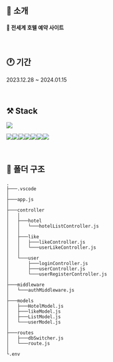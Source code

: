 ## 🚀 소개

#### 🏨 전세계 호텔 예약 사이트

<br>

## 🕐 기간

2023.12.28 ~ 2024.01.15

<br>

## ⚒️ Stack

<img src="https://img.shields.io/badge/amazonec2-FF9900?style=for-the-badge&logo=amazonec2&logoColor=white">

<br>

<img src="https://img.shields.io/badge/node.js-339933?style=for-the-badge&logo=node.js&logoColor=white"><img src="https://img.shields.io/badge/express-000000?style=for-the-badge&logo=express&logoColor=white"><img src="https://img.shields.io/badge/axios-5A29E4?style=for-the-badge&logo=axios&logoColor=white"><img src="https://img.shields.io/badge/mongodb-47A248?style=for-the-badge&logo=mongodb&logoColor=white"><img src="https://img.shields.io/badge/mongoose-880000?style=for-the-badge&logo=mongoose&logoColor=white"><img src="https://img.shields.io/badge/jsonwebtokens-000000?style=for-the-badge&logo=jsonwebtokens&logoColor=white"><img src="https://img.shields.io/badge/.env-ECD53F?style=for-the-badge&logo=.env&logoColor=white">

<br>

## 📁 폴더 구조

```
.
├───.vscode
│
├───app.js
│
├───controller
│   │
│   ├───hotel
│   │   └───hotelListController.js
│   │
│   ├───like
│   │   ├───likeController.js
│   │   └───userLikeController.js
│   │
│   └───user
│       ├───loginController.js
│       ├───userController.js
│       └───userRegisterController.js
│
├───middleware
│   └───authMiddleware.js
│
├───models
│   ├───HotelModel.js
│   ├───likeModel.js
│   ├───ListModel.js
│   └───userModel.js
│
├───routes
│   ├───dbSwitcher.js
│   └───route.js
│
└.env
```
